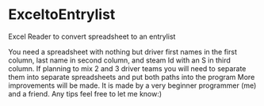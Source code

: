 # ExceltoEntrylist
Excel Reader to convert spreadsheet to an entrylist

You need a spreadsheet with nothing but driver first names in the first column, last name in second column, and steam Id with an S in third column. 
If planning to mix 2 and 3 driver teams you will need to separate them into separate spreadsheets and put both paths into the program
More improvements will be made. It is made by a very beginner programmer (me) and a friend. Any tips feel free to let me know:)
